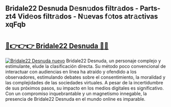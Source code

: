 ## Bridale22 Desnuda D𝚎sn𝚞dos filtr𝚊dos - Parts-zt4 Vid𝚎os filtr𝚊dos - N𝚞evas f𝚘tos atr𝚊ctivas xqFqb

# <h2><a href="http://mb0xyfq.tromn.icu/?c=Bridale22+Desnuda">🔗👉👉👉 Bridale22 Desnuda 🔗🔗</a></h2>

[![Bridale22 Desnuda nuevo](https://i.imgur.com/pEAQMta.gif)](http://mb0xyfq.tromn.icu/?c=Bridale22+Desnuda)
Bridale22 Desnuda, un personaje complejo y estimulante, elude la clasificación directa. Su método poco convencional de interactuar con audiencias en línea ha atraído y ofendido a los observadores, estimulando debates sobre el consentimiento, la moralidad y las complejidades de las sociedades virtuales. A pesar de la incertidumbre de sus próximos pasos, su impacto en los medios digitales es significativo. Con un compromiso inquebrantable y un magnetismo innegable, la presencia de Bridale22 Desnuda en el mundo online es imparable.
